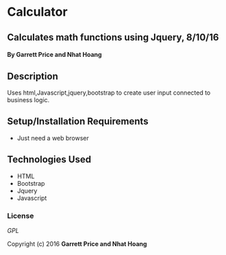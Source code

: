 # Calculator

## Calculates math functions using Jquery, 8/10/16

#### By **Garrett Price and Nhat Hoang**

## Description

Uses html,Javascript,jquery,bootstrap to create user input connected to business logic.

## Setup/Installation Requirements

* Just need a web browser

## Technologies Used

* HTML
* Bootstrap
* Jquery
* Javascript

### License

*GPL*

Copyright (c) 2016 **Garrett Price and Nhat Hoang**
